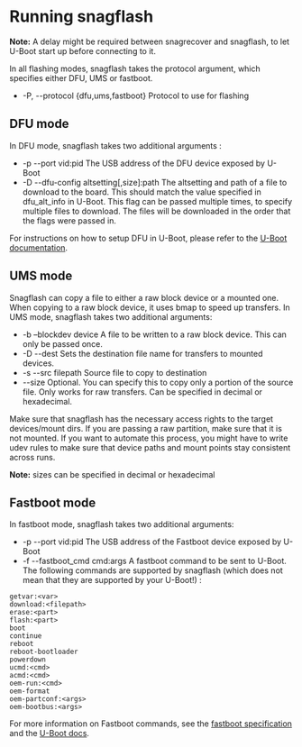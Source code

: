 # Running snagflash

**Note:** A delay might be required between snagrecover and snagflash, to let
U-Boot start up before connecting to it.

In all flashing modes, snagflash takes the protocol argument, which specifies either DFU, UMS or fastboot.

 * -P, --protocol {dfu,ums,fastboot} Protocol to use for flashing

## DFU mode

In DFU mode, snagflash takes two additional arguments :

 * -p --port vid:pid 
   The USB address of the DFU device exposed by U-Boot 
 * -D --dfu-config  altsetting[,size]:path 
   The altsetting and path of a file to download to the board. This should match
   the value specified in dfu\_alt\_info in U-Boot. This flag can be passed
   multiple times, to specify multiple files to download. The files will be
   downloaded in the order that the flags were passed in.

For instructions on how to setup DFU in U-Boot, please refer to the [U-Boot
documentation](https://u-boot.readthedocs.io/en/latest/usage/dfu.html).

## UMS mode

Snagflash can copy a file to either a raw block device or a mounted one. When
copying to a raw block device, it uses bmap to speed up transfers.
In UMS mode, snagflash takes two additional arguments:

 * -b –blockdev device 
   A file to be written to a raw block device. This can only be passed once.
 * -D --dest
   Sets the destination file name for transfers to mounted devices. 
 * -s --src filepath
   Source file to copy to destination
 * --size Optional. You can specify this to copy only a portion of the source
 	file. Only works for raw transfers. Can be specified in decimal or
 	hexadecimal.

Make sure that snagflash has the necessary access rights to the target
devices/mount dirs. If you are passing a raw partition, make sure that it is not
mounted. If you want to automate this process, you might have to write udev
rules to make sure that device paths and mount points stay consistent across
runs.

**Note:** sizes can be specified in decimal or hexadecimal

## Fastboot mode

In fastboot mode, snagflash takes two additional arguments: 

 * -p --port vid:pid The USB address of the Fastboot device exposed by U-Boot 
 * -f --fastboot_cmd  cmd:args A fastboot command to be sent to U-Boot. The
 	following commands are supported by snagflash (which does not mean that they
 	are supported by your U-Boot!) :

```
getvar:<var>
download:<filepath>
erase:<part>
flash:<part>
boot
continue
reboot
reboot-bootloader
powerdown
ucmd:<cmd>
acmd:<cmd>
oem-run:<cmd>
oem-format
oem-partconf:<args>
oem-bootbus:<args>
``` 

For more information on Fastboot commands, see the [fastboot
specification](https://android.googlesource.com/platform/system/core/+/refs/heads/master/fastboot/README.md)
and the [U-Boot
docs](https://elixir.bootlin.com/u-boot/v2023.04/source/doc/android/fastboot.rst). 

